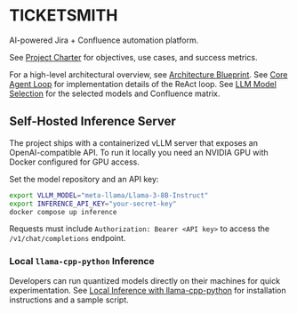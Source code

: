 # TICKETSMITH

AI-powered Jira + Confluence automation platform.

See [Project Charter](PROJECT_CHARTER.md) for objectives, use cases, and success metrics.

For a high-level architectural overview, see [Architecture Blueprint](docs/ARCHITECTURE_BLUEPRINT.md).
See [Core Agent Loop](docs/CORE_AGENT_LOOP.md) for implementation details of the ReAct loop.
See [LLM Model Selection](docs/LLM_MODEL_SELECTION.md) for the selected models and Confluence matrix.

## Self-Hosted Inference Server

The project ships with a containerized vLLM server that exposes an
OpenAI-compatible API. To run it locally you need an NVIDIA GPU with
Docker configured for GPU access.

Set the model repository and an API key:

```bash
export VLLM_MODEL="meta-llama/Llama-3-8B-Instruct"
export INFERENCE_API_KEY="your-secret-key"
docker compose up inference
```

Requests must include `Authorization: Bearer <API key>` to access the
`/v1/chat/completions` endpoint.

### Local `llama-cpp-python` Inference

Developers can run quantized models directly on their machines for quick
experimentation. See [Local Inference with llama-cpp-python](docs/LOCAL_INFERENCE.md)
for installation instructions and a sample script.
